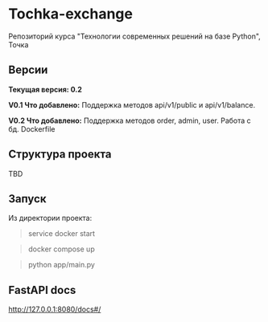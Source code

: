 # Tochka-exchange
Репозиторий курса "Технологии современных решений на базе Python", Точка

## Версии
**Текущая версия: 0.2**

**V0.1 Что добавлено:** Поддержка методов api/v1/public и api/v1/balance.

**V0.2 Что добавлено:** Поддержка методов order, admin, user. Работа с бд. Dockerfile

## Структура проекта
TBD

## Запуск
Из директории проекта:

> service docker start

> docker compose up

> python app/main.py

## FastAPI docs

http://127.0.0.1:8080/docs#/